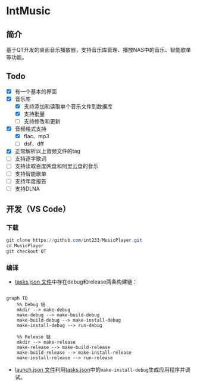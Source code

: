 # IntMusic

## 简介

基于QT开发的桌面音乐播放器，支持音乐库管理、播放NAS中的音乐、智能歌单等功能。

## Todo
- [x] 有一个基本的界面
- [x] 音乐库
    - [x] 支持添加和读取单个音乐文件到数据库
    - [x] 支持批量
    - [ ] 支持修改和更新
- [x] 音频格式支持
    - [x] flac、mp3
    - [ ] dsf、dff
- [x] 正常解析以上音频文件的tag
- [ ] 支持逐字歌词
- [ ] 支持读取百度网盘和阿里云盘的音乐
- [ ] 支持智能歌单
- [ ] 支持年度报告
- [ ] 支持DLNA

## 开发（VS Code）


### 下载

```powershell
git clone https://github.com/int233/MusicPlayer.git
cd MusicPlayer
git checkout QT
```

### 编译

- [tasks.json 文件](.vscode/tasks.json)中存在debug和release两条构建链：

```mermaid

graph TD
    %% Debug 链
    mkdir --> make-debug
    make-debug --> make-build-debug
    make-build-debug --> make-install-debug
    make-install-debug --> run-debug

    %% Release 链
    mkdir --> make-release
    make-release --> make-build-release
    make-build-release --> make-install-release
    make-install-release --> run-release

```

- [launch.json 文件](.vscode/launch.json)利用[tasks.json](.vscode/tasks.json)中的`make-install-debug`生成应用程序并调试。